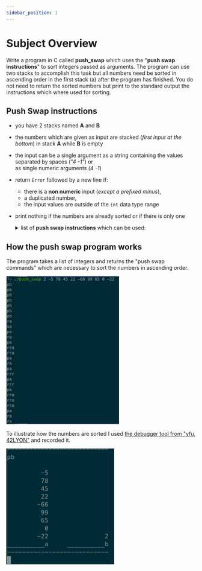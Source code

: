 ```yaml
---
sidebar_position: 1
---
```


# Subject Overview

Write a program in C called **push_swap** which uses the "**push swap instructions**" to sort integers passed as arguments. The program can use two stacks to accomplish this task but all numbers need be sorted in ascending order in the first stack (a) after the program has finished. You do not need to return the sorted numbers but print to the standard output the instructions which where used for sorting.

## Push Swap instructions

- you have 2 stacks named **A** and **B**
- the numbers which are given as input are stacked (_first input at the bottom_) in stack **A** while **B** is empty
- the input can be a single argument as a string containing the values separated by spaces (_"4 -1"_) or  
  as single numeric arguments (_4 -1_)
- return `Error` followed by a new line if:
  - there is a **non numeric** input (_except a prefixed minus_),
  - a duplicated number,
  - the input values are outside of the `int` data type range
- print nothing if the numbers are already sorted or if there is only one
    <details>
    <summary>list of <b>push swap instructions</b> which can be used:</summary>
   The instruction (function) which is used to change the stack need to be printed to the standard output followed by a new line.

  | command to be printed | function used in my code | description                                                                                                  |
  | :-------------------- | :----------------------- | :----------------------------------------------------------------------------------------------------------- |
  | `sa`                  | `co_swap_a()`            | (_swap a_): Swap the first 2 elements at the top of stack a. Do nothing if there is only one or no elements. |
  | `sb`                  | `co_swap_b()`            | (_swap b_): Swap the first 2 elements at the top of stack b.Do nothing if there is only one or no elements.  |
  | `ss`                  | `co_swap_both()`         | sa and sb at the same time.                                                                                  |
  | `pa`                  | `co_push_b_to_a()`       | (_push a_): Take the first element at the top of b and put it at the top of a. Do nothing if b is empty.     |
  | `pb`                  | `co_push_a_to_b()`       | (_push b_): Take the first element at the top of a and put it at the top of b. Do nothing if a is empty.     |
  | `ra`                  | `co_rotate_a()`          | (_rotate a_): Shift up all elements of stack a by 1. The first element becomes the last one.                 |
  | `rb`                  | `co_rotate_b()`          | (_rotate b_): Shift up all elements of stack b by 1. The first element becomes the last one.                 |
  | `rr`                  | `co_rotate_both()`       | ra and rb at the same time.                                                                                  |
  | `rra`                 | `co_rev_rotate_a()`      | (_reverse rotate a_): Shift down all elements of stack a by 1. The last element becomes the first one.       |
  | `rrb`                 | `co_rev_rotate_b()`      | (_reverse rotate b_): Shift down all elements of stack b by 1. The last element becomes the first one.       |
  | `rrr`                 | `co_rev_rotate_both()`   | rra and rrb at the same time.                                                                                |

  </details>

## How the push swap program works

The program takes a list of integers and returns the "push swap commands" which are necessary to sort the numbers in ascending order.

![example push swap](./img/example_push_swap_input_output.png)

To illustrate how the numbers are sorted I used [the debugger tool from "yfu, 42LYON"](https://github.com/LeoFu9487/push_swap_tester?tab=readme-ov-file#debug) and recorded it.

![animation push swap](./img/example_push_swap.gif)

##
